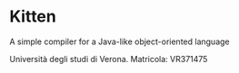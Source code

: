 Kitten
======

A simple compiler for a Java-like object-oriented language

Università degli studi di Verona.
Matricola: VR371475
